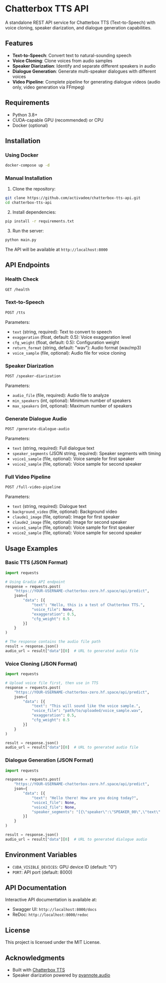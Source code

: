 # Chatterbox TTS API

A standalone REST API service for Chatterbox TTS (Text-to-Speech) with voice cloning, speaker diarization, and dialogue generation capabilities.

## Features

- **Text-to-Speech**: Convert text to natural-sounding speech
- **Voice Cloning**: Clone voices from audio samples
- **Speaker Diarization**: Identify and separate different speakers in audio
- **Dialogue Generation**: Generate multi-speaker dialogues with different voices
- **Video Pipeline**: Complete pipeline for generating dialogue videos (audio only, video generation via FFmpeg)

## Requirements

- Python 3.8+
- CUDA-capable GPU (recommended) or CPU
- Docker (optional)

## Installation

### Using Docker

```bash
docker-compose up -d
```

### Manual Installation

1. Clone the repository:
```bash
git clone https://github.com/activadee/chatterbox-tts-api.git
cd chatterbox-tts-api
```

2. Install dependencies:
```bash
pip install -r requirements.txt
```

3. Run the server:
```bash
python main.py
```

The API will be available at `http://localhost:8000`

## API Endpoints

### Health Check
```bash
GET /health
```

### Text-to-Speech
```bash
POST /tts
```

Parameters:
- `text` (string, required): Text to convert to speech
- `exaggeration` (float, default: 0.5): Voice exaggeration level
- `cfg_weight` (float, default: 0.5): Configuration weight
- `return_format` (string, default: "wav"): Audio format (wav/mp3)
- `voice_sample` (file, optional): Audio file for voice cloning

### Speaker Diarization
```bash
POST /speaker-diarization
```

Parameters:
- `audio_file` (file, required): Audio file to analyze
- `min_speakers` (int, optional): Minimum number of speakers
- `max_speakers` (int, optional): Maximum number of speakers

### Generate Dialogue Audio
```bash
POST /generate-dialogue-audio
```

Parameters:
- `text` (string, required): Full dialogue text
- `speaker_segments` (JSON string, required): Speaker segments with timing
- `voice1_sample` (file, optional): Voice sample for first speaker
- `voice2_sample` (file, optional): Voice sample for second speaker

### Full Video Pipeline
```bash
POST /full-video-pipeline
```

Parameters:
- `text` (string, required): Dialogue text
- `background_video` (file, optional): Background video
- `claude1_image` (file, optional): Image for first speaker
- `claude2_image` (file, optional): Image for second speaker
- `voice1_sample` (file, optional): Voice sample for first speaker
- `voice2_sample` (file, optional): Voice sample for second speaker

## Usage Examples

### Basic TTS (JSON Format)
```python
import requests

# Using Gradio API endpoint
response = requests.post(
    "https://YOUR-USERNAME-chatterbox-zero.hf.space/api/predict",
    json={
        "data": [{
            "text": "Hello, this is a test of Chatterbox TTS.",
            "voice_file": None,
            "exaggeration": 0.5,
            "cfg_weight": 0.5
        }]
    }
)

# The response contains the audio file path
result = response.json()
audio_url = result["data"][0]  # URL to generated audio file
```

### Voice Cloning (JSON Format)
```python
import requests

# Upload voice file first, then use in TTS
response = requests.post(
    "https://YOUR-USERNAME-chatterbox-zero.hf.space/api/predict",
    json={
        "data": [{
            "text": "This will sound like the voice sample.",
            "voice_file": "path/to/uploaded/voice_sample.wav",
            "exaggeration": 0.5,
            "cfg_weight": 0.5
        }]
    }
)

result = response.json()
audio_url = result["data"][0]  # URL to generated audio file
```

### Dialogue Generation (JSON Format)
```python
import requests

response = requests.post(
    "https://YOUR-USERNAME-chatterbox-zero.hf.space/api/predict",
    json={
        "data": [{
            "text": "Hello there! How are you doing today?",
            "voice1_file": None,
            "voice2_file": None,
            "speaker_segments": "[{\"speaker\":\"SPEAKER_00\",\"text\":\"Hello there!\"},{\"speaker\":\"SPEAKER_01\",\"text\":\"How are you doing today?\"}]"
        }]
    }
)

result = response.json()
audio_url = result["data"][0]  # URL to generated dialogue audio
```

## Environment Variables

- `CUDA_VISIBLE_DEVICES`: GPU device ID (default: "0")
- `PORT`: API port (default: 8000)

## API Documentation

Interactive API documentation is available at:
- Swagger UI: `http://localhost:8000/docs`
- ReDoc: `http://localhost:8000/redoc`

## License

This project is licensed under the MIT License.

## Acknowledgments

- Built with [Chatterbox TTS](https://github.com/jasonppy/chatterbox)
- Speaker diarization powered by [pyannote.audio](https://github.com/pyannote/pyannote-audio)